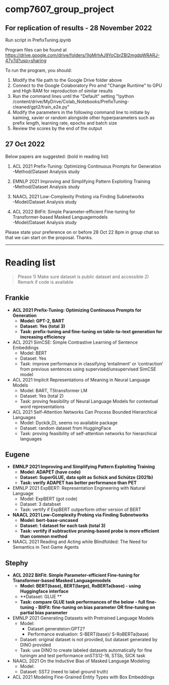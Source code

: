 # comp7607_group_project

## For replication of results - 28 November 2022
Run script in PrefixTuning.ipynb

Program files can be found at https://drive.google.com/drive/folders/1IgMrhAJ9YoCbrZBl2mgdpWRARJ-47y7d?usp=sharing

To run the program, you should:

1) Modify the file path to the Google Drive folder above
2) Connect to the Google Colaboratory Pro amd "Change Runtime" to GPU and High RAM for reproduction of similar results
3) Run the command lines until the "Default" setting "!python /content/drive/MyDrive/Colab_Notebooks/PrefixTuning-cleaned/gpt2/train_e2e.py"
4) Modify the parameters in the following command line to initiate by kaiming, xavier or random alongside other hyperparameters such as prefix length, learning rate, epochs and batch size
5) Review the scores by the end of the output

## 27 Oct 2022 
Below papers are suggested: (bold in reading list)

1) ACL 2021 Prefix-Tuning: Optimizing Continuous Prompts for Generation <br>
-Method/Dataset Analysis study

2) EMNLP 2021 Improving and Simplifying Pattern Exploiting Training <br>
-Method/Dataset Analysis study

3) NAACL 2021 Low-Complexity Probing via Finding Subnetworks <br>
-Model/Dataset Analysis study

4) ACL 2022 BitFit: Simple Parameter-efficient Fine-tuning for Transformer-based Masked Languagemodels <br>
-Model/Dataset Analysis study

Please state your preference on or before 28 Oct 22 8pm in group chat so that we can start on the proposal. Thanks.



-------------------------------------------------------------------------------------
# Reading list 
> Please 1) Make sure dataset is public dataset and accessible 2) Remark if code is available
## Frankie
- **ACL 2021 Prefix-Tuning: Optimizing Continuous Prompts for Generation**
    - **Model: GPT-2, BART**
    - **Dataset: Yes (total 3)**
    - **Task: prefix-tuning and fine-tuning on table-to-text generation for increasing efficiency**
- ACL 2021 SimCSE: Simple Contrastive Learning of Sentence Embeddings
    - Model: BERT
    - Dataset: Yes
    - Task: improve performance in classifying ‘entailment’ or ‘contraction’ from previous sentences using supervised/unsupervised SimCSE model
- ACL 2021 Implicit Representations of Meaning in Neural Language Models
    - Model: BART, T5transformer LM
    - Dataset: Yes (total 2)
    - Task: proving feasibility of Neural Language Models for contextual word representations
- ACL 2021 Self-Attention Networks Can Process Bounded Hierarchical Languages
    - Model: Dyck(k,D), seems no available package
    - Dataset: random dataset from HuggingFace
    - Task: proving feasibility of self-attention networks for hierarchical languages
## Eugene
- **EMNLP 2021 Improving and Simplifying Pattern Exploiting Training**
    - **Model: ADAPET (have code)**
    - **Dataset: SuperGLUE, data split as Schick and Schütze (2021b)**
    - **Task: verify ADAPET has better performance than PET**
- EMNLP 2021 ExpBERT: Representation Engineering with Natural Language
    - Model: ExpBERT (got code)
    - Dataset: 3 databset
    - Task: vertify if ExpBERT outperform other version of BERT
- **NAACL 2021 Low-Complexity Probing via Finding Subnetworks**
    - **Model: bert-base-uncased**
    - **Dataset: 1 dataset for each task (total 3)**
    - **Task: vertify if subtractive pruning-based probe is more efficient than common method**
- NAACL 2021 Reading and Acting while Blindfolded: The Need for Semantics in Text Game Agents
## Stephy
- **ACL 2022 BitFit: Simple Parameter-efficient Fine-tuning for Transformer-based Masked Languagemodels**
    - **Model: BERT(base), BERT(large), RoBERTa(base) - using Huggingface interface**
    - **Dataset: GLUE **
    - **Task: compare GLUE task performances of the below**
        **- full fine-tuning**
        **- BitFit: fine-tuning on bias parameter OR fine-tuning on partial bias parameter**
- EMNLP 2021 Generating Datasets with Pretrained Language Models
    - Model: 
        - Dataset generateion:GPT2? 
        - Performance evaluation: S-BERT(base)/ S-RoBERTa(base)
    - Dataset: original dataset is not provided, but dataset generated by DINO provided
    - Task: use DINO to create labeled datasets automatically for fine tuningm and test performance onSTS12-16, STSb, SICK task
- NAACL 2021 On the Inductive Bias of Masked Language Modeling
    - Model: 
    - Dataset: SST2 (need to label ground truth)
- ACL 2021 Modeling Fine-Grained Entity Types with Box Embeddings
